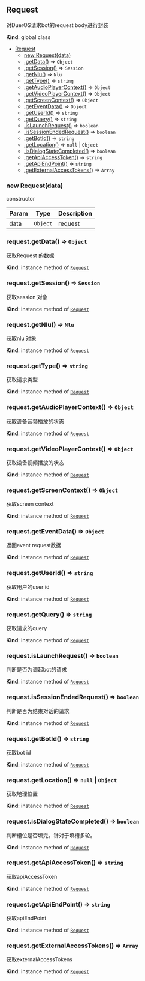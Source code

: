 <a name="Request"></a>

## Request
对DuerOS请求bot的request body进行封装

**Kind**: global class  

* [Request](#Request)
    * [new Request(data)](#new_Request_new)
    * [.getData()](#Request+getData) ⇒ <code>Object</code>
    * [.getSession()](#Request+getSession) ⇒ <code>Session</code>
    * [.getNlu()](#Request+getNlu) ⇒ <code>Nlu</code>
    * [.getType()](#Request+getType) ⇒ <code>string</code>
    * [.getAudioPlayerContext()](#Request+getAudioPlayerContext) ⇒ <code>Object</code>
    * [.getVideoPlayerContext()](#Request+getVideoPlayerContext) ⇒ <code>Object</code>
    * [.getScreenContext()](#Request+getScreenContext) ⇒ <code>Object</code>
    * [.getEventData()](#Request+getEventData) ⇒ <code>Object</code>
    * [.getUserId()](#Request+getUserId) ⇒ <code>string</code>
    * [.getQuery()](#Request+getQuery) ⇒ <code>string</code>
    * [.isLaunchRequest()](#Request+isLaunchRequest) ⇒ <code>boolean</code>
    * [.isSessionEndedRequest()](#Request+isSessionEndedRequest) ⇒ <code>boolean</code>
    * [.getBotId()](#Request+getBotId) ⇒ <code>string</code>
    * [.getLocation()](#Request+getLocation) ⇒ <code>null</code> \| <code>Object</code>
    * [.isDialogStateCompleted()](#Request+isDialogStateCompleted) ⇒ <code>boolean</code>
    * [.getApiAccessToken()](#Request+getApiAccessToken) ⇒ <code>string</code>
    * [.getApiEndPoint()](#Request+getApiEndPoint) ⇒ <code>string</code>
    * [.getExternalAccessTokens()](#Request+getExternalAccessTokens) ⇒ <code>Array</code>

<a name="new_Request_new"></a>

### new Request(data)
constructor


| Param | Type | Description |
| --- | --- | --- |
| data | <code>Object</code> | request |

<a name="Request+getData"></a>

### request.getData() ⇒ <code>Object</code>
获取Request 的数据

**Kind**: instance method of [<code>Request</code>](#Request)  
<a name="Request+getSession"></a>

### request.getSession() ⇒ <code>Session</code>
获取session 对象

**Kind**: instance method of [<code>Request</code>](#Request)  
<a name="Request+getNlu"></a>

### request.getNlu() ⇒ <code>Nlu</code>
获取nlu 对象

**Kind**: instance method of [<code>Request</code>](#Request)  
<a name="Request+getType"></a>

### request.getType() ⇒ <code>string</code>
获取请求类型

**Kind**: instance method of [<code>Request</code>](#Request)  
<a name="Request+getAudioPlayerContext"></a>

### request.getAudioPlayerContext() ⇒ <code>Object</code>
获取设备音频播放的状态

**Kind**: instance method of [<code>Request</code>](#Request)  
<a name="Request+getVideoPlayerContext"></a>

### request.getVideoPlayerContext() ⇒ <code>Object</code>
获取设备视频播放的状态

**Kind**: instance method of [<code>Request</code>](#Request)  
<a name="Request+getScreenContext"></a>

### request.getScreenContext() ⇒ <code>Object</code>
获取screen context

**Kind**: instance method of [<code>Request</code>](#Request)  
<a name="Request+getEventData"></a>

### request.getEventData() ⇒ <code>Object</code>
返回event request数据

**Kind**: instance method of [<code>Request</code>](#Request)  
<a name="Request+getUserId"></a>

### request.getUserId() ⇒ <code>string</code>
获取用户的user id

**Kind**: instance method of [<code>Request</code>](#Request)  
<a name="Request+getQuery"></a>

### request.getQuery() ⇒ <code>string</code>
获取请求的query

**Kind**: instance method of [<code>Request</code>](#Request)  
<a name="Request+isLaunchRequest"></a>

### request.isLaunchRequest() ⇒ <code>boolean</code>
判断是否为调起bot的请求

**Kind**: instance method of [<code>Request</code>](#Request)  
<a name="Request+isSessionEndedRequest"></a>

### request.isSessionEndedRequest() ⇒ <code>boolean</code>
判断是否为结束对话的请求

**Kind**: instance method of [<code>Request</code>](#Request)  
<a name="Request+getBotId"></a>

### request.getBotId() ⇒ <code>string</code>
获取bot id

**Kind**: instance method of [<code>Request</code>](#Request)  
<a name="Request+getLocation"></a>

### request.getLocation() ⇒ <code>null</code> \| <code>Object</code>
获取地理位置

**Kind**: instance method of [<code>Request</code>](#Request)  
<a name="Request+isDialogStateCompleted"></a>

### request.isDialogStateCompleted() ⇒ <code>boolean</code>
判断槽位是否填完。针对于填槽多轮。

**Kind**: instance method of [<code>Request</code>](#Request)  
<a name="Request+getApiAccessToken"></a>

### request.getApiAccessToken() ⇒ <code>string</code>
获取apiAccessToken

**Kind**: instance method of [<code>Request</code>](#Request)  
<a name="Request+getApiEndPoint"></a>

### request.getApiEndPoint() ⇒ <code>string</code>
获取apiEndPoint

**Kind**: instance method of [<code>Request</code>](#Request)  
<a name="Request+getExternalAccessTokens"></a>

### request.getExternalAccessTokens() ⇒ <code>Array</code>
获取externalAccessTokens

**Kind**: instance method of [<code>Request</code>](#Request)  
